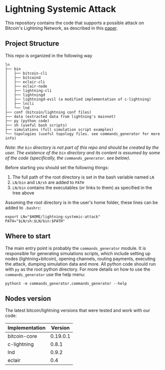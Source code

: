 # Lightning Systemic Attack

This repository contains the code that supports a possible attack on Bitcoin's
Lightning Network, as described in this [paper](https://arxiv.org/abs/2006.08513).

## Project Structure
This repo is organized in the following way

```
ln
├── bin
│   ├── bitcoin-cli
│   ├── bitcoind
│   ├── eclair-cli
│   ├── eclair-node
│   ├── lightning-cli
│   ├── lightningd
│   ├── lightningd-evil (a modified implementation of c-lightning)
│   ├── lncli
│   └── lnd
├── conf (bitcoin/lightning conf files)
├── data (extracted data from lightning's mainnet)
├── py (python code)
├── sh (useful bash scripts)
├── simulations (full simulation script examples)
└── topologies (useful topology files. see commands_generator for more info)
```

*Note: the `bin` directory is not part of this repo and should be created by the user. The existence of 
the `bin` directory and its content is assumed by some of the code (specifically, the `commands_generator`. see below)*.

Before starting you should set the following things:
1. The full path of the root directory is set in the bash variable named `LN`
2. `LN/bin` and `LN/sh` are added to `PATH`
3. `LN/bin` contains the executables (or links to them) as specified in the tree above

Assuming the root directory is in the user's home folder, these lines can be added to `.bashrc`:
```
export LN="$HOME/lightning-systemic-attack"
PATH="$LN/sh:$LN/bin:$PATH"
```

## Where to start
The main entry point is probably the `commands_generator` module. It is responsible for generating
simulations scripts, which include setting up nodes (lightning+bitcoin), opening channels, 
routing payments, executing the attack, dumping simulation data and more.
All python code should run with `py` as the root python directory.
For more details on how to use the `commands_generator` use the help menu:
```
python3 -m commands_generator.commands_generator --help
```


## Nodes version
The latest bitcoin/lightning versions that were tested and work with our code:

| Implementation| Version  |
|---------------|----------|
| bitcoin-core  | 0.19.0.1 |
| c-lightning   | 0.8.1    |
| lnd           | 0.9.2    |
| eclair        | 0.4      |
